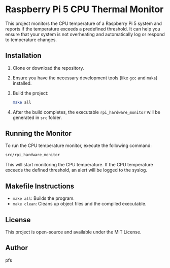 # Raspberry Pi 5 CPU Thermal Monitor

This project monitors the CPU temperature of a Raspberry Pi 5 system and reports if the temperature exceeds a predefined threshold. It can help you ensure that your system is not overheating and automatically log or respond to temperature changes.

## Installation

1. Clone or download the repository.
2. Ensure you have the necessary development tools (like `gcc` and `make`) installed.
3. Build the project:

   ```bash
   make all
   ```

4. After the build completes, the executable `rpi_hardware_monitor` will be generated in `src` folder.

## Running the Monitor

To run the CPU temperature monitor, execute the following command:

```bash
src/rpi_hardware_monitor
```

This will start monitoring the CPU temperature. If the CPU temperature exceeds the defined threshold, an alert will be logged to the syslog.

## Makefile Instructions

- `make all`: Builds the program.
- `make clean`: Cleans up object files and the compiled executable.

## License

This project is open-source and available under the MIT License.

## Author

pfs
